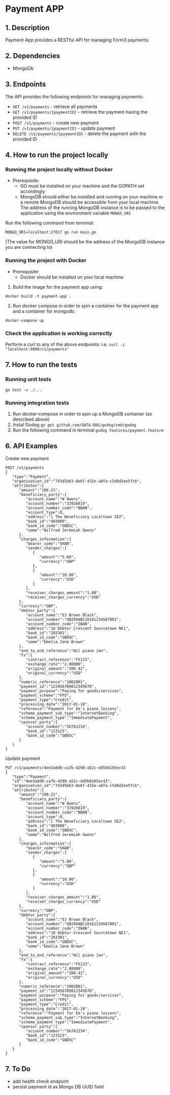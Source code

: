 # Payment APP

## 1. Description
Payment App provides a RESTful API for managing Form3 payments.

## 2. Dependencies
* MongoDb 

## 3. Endpoints
The API provides the following endpoints for managing payments:
* `GET /v1/payments` - retrieve all payments
* `GET /v1/payments/{paymentID}` - retrieve the payment having the provided ID
* `POST /v1/payments` - create new payment
* `PUT /v1/payments/{paymentID}` - update payment 
* `DELETE /v1/payments/{paymentID}` - delete the payment with the provided ID

## 4. How to run the project locally
### Running the project locally without Docker
* Prerequisite:
   * GO must be installed on your machine and the GOPATH set accordingly
   * MongoDB should either be installed and running on your machine or a remote MongoDB should be accessible from your local machine. The address of the running MongoDB instance is to be passed to the application using the environment variable `MONGO_URI`

Run the following command from terminal:
```
MONGO_URI=localhost:27017 go run main.go
```
(The value for MONGO_URI should be the address of the MongoDB instance you are connecting to)
### Running the project with Docker
* Prerequisite:
   * Docker should be installed on your local machine

1. Build the image for the payment app using:
```
docker build -t payment-app .
```
2. Run docker compose in order to spin a container for the payment app and a container for mongodb:
```
docker-compose up
```

### Check the application is working correctly
Perform a curl to any of the above endpoints:
i.e. `curl -i "localhost:8080/v1/payments"`

## 7. How to run the tests
### Running unit tests
```
go test -v ./...
```
### Running integration tests
1. Run docker-compose in order to spin up a MongoDB container (as described above)
2. Instal Godog `go get github.com/DATA-DOG/godog/cmd/godog`
3. Run the following command in terminal `godog features/payment.feature`

## 6. API Examples

Create new payment

```
POST /v1/payments
{  
   "type":"Payment",
   "organisation_id":"743d5b63-8e6f-432e-a8fa-c5d8d2ee5fcb",
   "attributes":{  
      "amount":"100.21",
      "beneficiary_party":{  
         "account_name":"W Owens",
         "account_number":"31926819",
         "account_number_code":"BBAN",
         "account_type":0,
         "address":"1 The Beneficiary Localtown SE2",
         "bank_id":"403000",
         "bank_id_code":"GBDSC",
         "name":"Wilfred Jeremiah Owens"
      },
      "charges_information":{  
         "bearer_code":"SHAR",
         "sender_charges":[  
            {  
               "amount":"5.00",
               "currency":"GBP"
            },
            {  
               "amount":"10.00",
               "currency":"USD"
            }
         ],
         "receiver_charges_amount":"1.00",
         "receiver_charges_currency":"USD"
      },
      "currency":"GBP",
      "debtor_party":{  
         "account_name":"EJ Brown Black",
         "account_number":"GB29XABC10161234567801",
         "account_number_code":"IBAN",
         "address":"10 Debtor Crescent Sourcetown NE1",
         "bank_id":"203301",
         "bank_id_code":"GBDSC",
         "name":"Emelia Jane Brown"
      },
      "end_to_end_reference":"Wil piano Jan",
      "fx":{  
         "contract_reference":"FX123",
         "exchange_rate":"2.00000",
         "original_amount":"200.42",
         "original_currency":"USD"
      },
      "numeric_reference":"1002001",
      "payment_id":"123456789012345678",
      "payment_purpose":"Paying for goods/services",
      "payment_scheme":"FPS",
      "payment_type":"Credit",
      "processing_date":"2017-01-18",
      "reference":"Payment for Em's piano lessons",
      "scheme_payment_sub_type":"InternetBanking",
      "scheme_payment_type":"ImmediatePayment",
      "sponsor_party":{  
         "account_number":"56781234",
         "bank_id":"123123",
         "bank_id_code":"GBDSC"
      }
   }
}
```


Update payment

```
PUT /v1/payments/4ee3a8d8-ca7b-4290-a52c-dd5b6165ec43
{  
   "type":"Payment",
   "id":"4ee3a8d8-ca7b-4290-a52c-dd5b6165ec43",
   "organisation_id":"743d5b63-8e6f-432e-a8fa-c5d8d2ee5fcb",
   "attributes":{  
      "amount":"100.21",
      "beneficiary_party":{  
         "account_name":"W Owens",
         "account_number":"31926819",
         "account_number_code":"BBAN",
         "account_type":0,
         "address":"1 The Beneficiary Localtown SE2",
         "bank_id":"403000",
         "bank_id_code":"GBDSC",
         "name":"Wilfred Jeremiah Owens"
      },
      "charges_information":{  
         "bearer_code":"SHAR",
         "sender_charges":[  
            {  
               "amount":"5.00",
               "currency":"GBP"
            },
            {  
               "amount":"10.00",
               "currency":"USD"
            }
         ],
         "receiver_charges_amount":"1.00",
         "receiver_charges_currency":"USD"
      },
      "currency":"GBP",
      "debtor_party":{  
         "account_name":"EJ Brown Black",
         "account_number":"GB29XABC10161234567801",
         "account_number_code":"IBAN",
         "address":"10 Debtor Crescent Sourcetown NE1",
         "bank_id":"203301",
         "bank_id_code":"GBDSC",
         "name":"Emelia Jane Brown"
      },
      "end_to_end_reference":"Wil piano Jan",
      "fx":{  
         "contract_reference":"FX123",
         "exchange_rate":"2.00000",
         "original_amount":"200.42",
         "original_currency":"USD"
      },
      "numeric_reference":"1002001",
      "payment_id":"123456789012345678",
      "payment_purpose":"Paying for goods/services",
      "payment_scheme":"FPS",
      "payment_type":"Credit",
      "processing_date":"2017-01-18",
      "reference":"Payment for Em's piano lessons",
      "scheme_payment_sub_type":"InternetBanking",
      "scheme_payment_type":"ImmediatePayment",
      "sponsor_party":{  
         "account_number":"56781234",
         "bank_id":"123123",
         "bank_id_code":"GBDSC"
      }
   }
}
```

## 7. To Do
- add health check endpoint
- persist payment id as Mongo DB UUID field
